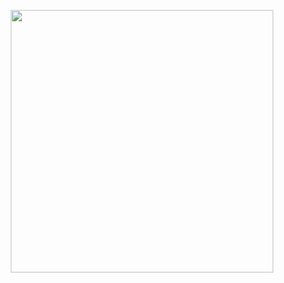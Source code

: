 <p align="center">
 <a> <img width="420" src=https://github-readme-stats.vercel.app/api?username=RestrictedNova&count_private=true&show_icons=true&title_color=6b00a7&text_color=ffffff&icon_color=6b00a7&hide_border=true&bg_color=282a36&layout=compact&hide_title=false&hide_rank=false><a>
 </p>
